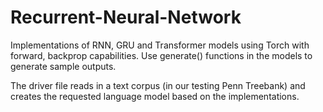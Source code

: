 # Recurrent-Neural-Network
Implementations of RNN, GRU and Transformer models using Torch with forward, backprop capabilities. 
Use generate() functions in the models to generate sample outputs.

The driver file reads in a text corpus (in our testing Penn Treebank) and creates the requested language model based on the implementations. 
